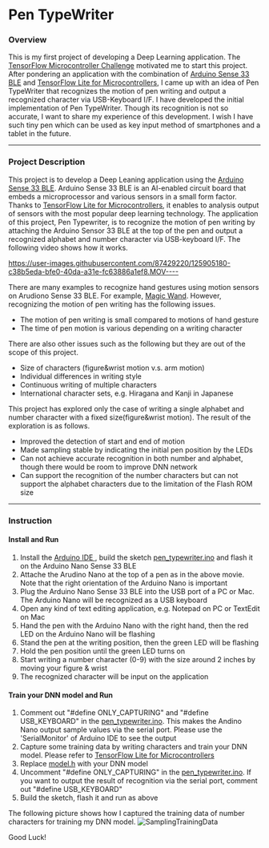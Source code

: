 # Pen TypeWriter

### Overview

This is my first project of developing a Deep Learning application. The [TensorFlow Microcontroller Challenge](https://experiments.withgoogle.com/tfmicrochallenge)  motivated me to start this project. After pondering an application with the combination of [Arduino Sense 33 BLE](https://store.arduino.cc/usa/nano-33-ble-sense "Arduino Store") and [TensorFlow Lite for Microcontrollers](https://www.tensorflow.org/lite/microcontrollers "TFL4M"), I came up with an idea of Pen TypeWriter that recognizes the motion of pen writing and output a recognized character via USB-Keyboard I/F. I have developed the initial implementation of Pen TypeWriter. Though its recognition is not so accurate, I want to share my experience of this development. I wish I have such tiny pen which can be used as key input method of smartphones and a tablet in the future.

--- 
### Project Description

This project is to develop a Deep Leaning application using the [Arduino Sense 33 BLE](https://store.arduino.cc/usa/nano-33-ble-sense "Arduino Store").  Arduino Sense 33 BLE is an AI-enabled circuit board that embeds a microprocessor and various sensors in a small form factor. Thanks to [TensorFlow Lite for Microcontrollers](https://www.tensorflow.org/lite/microcontrollers "TFL4M"), it enables to analysis output of sensors with the most popular deep learning technology. The application of this project, Pen Typewriter, is to recognize the motion of pen writing by attaching the Arduino Sensor 33 BLE at the top of the pen and output a recognized alphabet and number character via USB-keyboard I/F. The following video shows how it works.

https://user-images.githubusercontent.com/87429220/125905180-c38b5eda-bfe0-40da-a31e-fc63886a1ef8.MOV----


There are many examples to recognize hand gestures using motion sensors on Arudiono Sense 33 BLE. For example, [Magic Wand](https://create.arduino.cc/projecthub/user1382012/magic-wand-29fa3b). However, recognizing the motion of pen writing has the following issues.

- The motion of pen writing is small compared to motions of hand gesture
- The time of pen motion is various depending on a writing character 
 
There are also other issues such as the following but they are out of the scope of this project.

- Size of characters (figure&wrist motion v.s. arm motion)
- Individual differences in writing style
- Continuous writing of multiple characters
- International character sets, e.g. Hiragana and Kanji in Japanese

This project has explored only the case of writing a single alphabet and number character with a fixed size(figure&wrist motion). The result of the exploration is as follows.

- Improved the detection of start and end of motion
- Made sampling stable  by indicating the initial pen position by the LEDs 
- Can not achieve accurate recognition in both number and alphabet, though there would be room to improve DNN network
- Can support the recognition of the number characters but can not support the alphabet characters due to the limitation of the Flash ROM size

--- 
### Instruction
#### Install and Run

1. Install the [Arduino IDE ](https://www.arduino.cc/en/software), build the sketch [pen_typewriter.ino](arduino/pen_typewriter.ino) and flash it on the Arduino Nano Sense 33 BLE
2. Attache the Arudino Nano at the top of a pen as in the above movie. Note that the right orientation of the Arduino Nano is important
2. Plug the Arduino Nano Sense 33 BLE into the USB port of a PC or Mac. The Arduino Nano will be recognized as a USB keyboard
3. Open any kind of text editing application, e.g. Notepad on PC or TextEdit on Mac
4. Hand the pen with the Arduino Nano with the right hand, then the red LED on the Arduino Nano will be flashing
5. Stand the pen at the writing position, then the green LED will be flashing
6. Hold the pen position until the green LED turns on
7. Start writing a number character (0-9) with the size around 2 inches by moving your figure & wrist
8. The recognized character will be input on the application

#### Train your DNN model and Run

1. Comment out "#define ONLY_CAPTURING" and "#define USB_KEYBOARD" in the [pen_typewriter.ino](arduino/pen_typewriter.ino). This makes the Andino Nano output sample values via the serial port. Please use the 'SerialMonitor' of Arduino IDE to see the output
2. Capture some training data by writing characters and train your DNN model. Please refer to [TensorFlow Lite for Microcontrollers]( https://www.tensorflow.org/lite/microcontrollers)
3. Replace [model.h](arduino/model.h) with your DNN model
4. Uncomment "#define ONLY_CAPTURING" in the [pen_typewriter.ino](arduino/pen_typewriter.ino). If you want to output the result of recognition via the serial port, comment out "#define USB_KEYBOARD"
5. Build the sketch, flash it and run as above

The following picture shows how I captured the training data of number characters for training my DNN model.
![SamplingTrainingData](https://user-images.githubusercontent.com/87429220/125924344-827329bf-94c9-45c9-9be6-0b4b7b4bfbea.jpg)

Good Luck!
